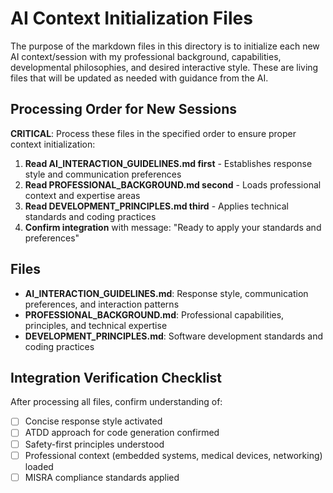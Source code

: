 # AI Context Initialization Files

The purpose of the markdown files in this directory is to initialize each new AI context/session with my professional background, capabilities, developmental philosophies, and desired interactive style. These are living files that will be updated as needed with guidance from the AI.

## Processing Order for New Sessions
**CRITICAL**: Process these files in the specified order to ensure proper context initialization:

1. **Read AI_INTERACTION_GUIDELINES.md first** - Establishes response style and communication preferences
2. **Read PROFESSIONAL_BACKGROUND.md second** - Loads professional context and expertise areas
3. **Read DEVELOPMENT_PRINCIPLES.md third** - Applies technical standards and coding practices
4. **Confirm integration** with message: "Ready to apply your standards and preferences"

## Files
- **AI_INTERACTION_GUIDELINES.md**: Response style, communication preferences, and interaction patterns
- **PROFESSIONAL_BACKGROUND.md**: Professional capabilities, principles, and technical expertise
- **DEVELOPMENT_PRINCIPLES.md**: Software development standards and coding practices

## Integration Verification Checklist
After processing all files, confirm understanding of:
- [ ] Concise response style activated
- [ ] ATDD approach for code generation confirmed
- [ ] Safety-first principles understood
- [ ] Professional context (embedded systems, medical devices, networking) loaded
- [ ] MISRA compliance standards applied
